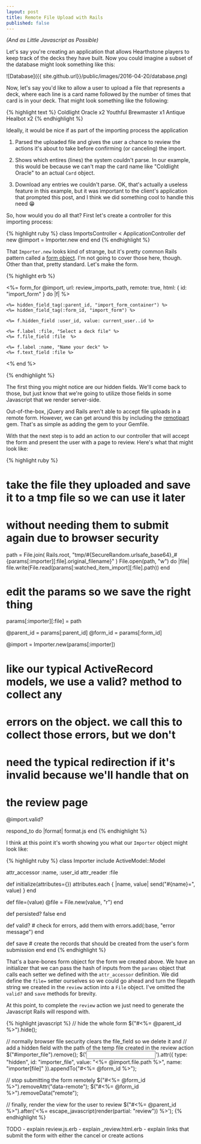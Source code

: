 ```yaml
---
layout: post
title: Remote File Upload with Rails
published: false
---
```


*(And as Little Javascript as Possible)*

Let's say you're creating an application that allows Hearthstone players to keep track of the decks they have built. Now you could imagine a subset of the database might look something like this:

![Database]({{ site.github.url}}/public/images/2016-04-20/database.png)

Now, let's say you'd like to allow a user to upload a file that represents a deck, where each line is a card name followed by the number of times that card is in your deck. That might look something like the following:

{% highlight text %}
Coldlight Oracle x2
Youthful Brewmaster x1
Antique Healbot x2
{% endhighlight %}

Ideally, it would be nice if as part of the importing process the application 

1. Parsed the uploaded file and gives the user a chance to review the actions it's about to take before confirming (or canceling) the import.

2. Shows which entires (lines) the system couldn't parse. In our example, this would be because we can't map the card name like "Coldlight Oracle" to an actual `Card` object.

3. Download any entries we couldn't parse. OK, that's actually a useless feature in this example, but it was important to the client's application that prompted this post, and I think we did something cool to handle this need 😁

So, how would you do all that? First let's create a controller for this importing process:

{% highlight ruby %}
class ImportsController < ApplicationController
  def new
    @import = Importer.new
  end
end
{% endhighlight %}

That `Importer.new` looks kind of strange, but it's pretty common Rails pattern called a [form object](https://robots.thoughtbot.com/activemodel-form-objects). I'm not going to cover those here, though. Other than that, pretty standard. Let's make the form.

{% highlight erb %}
<!-- imports/new.html.erb -->

<div id="import_form_container">
  <%= form_for @import, url: review_imports_path, remote: true,
                        html: { id: "import_form" } do |f| %>

    <%= hidden_field_tag(:parent_id, "import_form_container") %>
    <%= hidden_field_tag(:form_id, "import_form") %>

    <%= f.hidden_field :user_id, value: current_user..id %>

    <%= f.label :file, "Select a deck file" %>
    <%= f.file_field :file  %>

    <%= f.label :name, "Name your deck" %>
    <%= f.text_field :file %>
  <% end %>
</div>
{% endhighlight %}

The first thing you might notice are our hidden fields. We'll come back to those, but just know that we're going to utilize those fields in some Javascript that we render server-side.

Out-of-the-box, jQuery and Rails aren't able to accept file uploads in a remote form. However, we can get around this by including the [remotipart](https://github.com/JangoSteve/remotipart) gem. That's as simple as adding the gem to your Gemfile.

With that the next step is to add an action to our controller that will accept the form and present the user with a page to review. Here's what that might look like:

{% highlight ruby %}
# take the file they uploaded and save it to a tmp file so we can use it later
# without needing them to submit again due to browser security
path = File.join(
  Rails.root,
  "tmp/#{SecureRandom.urlsafe_base64}_#{params[:importer][:file].original_filename}"
)
File.open(path, "w") do |file| 
  file.write(File.read(params[:watched_item_import][:file].path))
end

# edit the params so we save the right thing
params[:importer][:file] = path

@parent_id = params[:parent_id]
@form_id = params[:form_id]

@import = Importer.new(params[:importer])

# like our typical ActiveRecord models, we use a valid? method to collect any
# errors on the object. we call this to collect those errors, but we don't
# need the typical redirection if it's invalid because we'll handle that on
# the review page
@import.valid?

respond_to do |format|
  format.js
end
{% endhighlight %}

I think at this point it's worth showing you what our `Importer` object might look like:

{% highlight ruby %}
class Importer
  include ActiveModel::Model

  attr_accessor :name, :user_id
  attr_reader :file

  def initialize(attributes={})
    attributes.each { |name, value| send("#{name}=", value) }
  end

  def file=(value)
    @file = File.new(value, "r")
  end

  def persisted?
    false
  end

  def valid?
    # check for errors, add them with errors.add(:base, "error message")
  end

  def save
    # create the records that should be created from the user's form submission
  end
end
{% endhighlight %}

That's a bare-bones form object for the form we created above. We have an initializer that we can pass the hash of inputs from the `params` object that calls each setter we defined with the `attr_accessor` definition. We did define the `file=` setter ourselves so we could go ahead and turn the filepath string we created in the `review` action into a `File` object. I've omitted the `valid?` and `save` methods for brevity.

At this point, to complete the `review` action we just need to generate the Javascript Rails will respond with.

{% highlight javascript %}
// hide the whole form
$("#<%= @parent_id %>").hide();

// normally browser file security clears the file_field so we delete it and
// add a hidden field with the path of the temp file created in the review action
$("#importer_file").remove();
$('<input>').attr({
    type: "hidden",
    id: "importer_file",
    value: "<%= @import.file.path %>",
    name: "importer[file]"
}).appendTo("#<%= @form_id %>");

// stop submitting the form remotely
$("#<%= @form_id %>").removeAttr("data-remote");
$("#<%= @form_id %>").removeData("remote");

// finally, render the view for the user to review
$("#<%= @parent_id %>").after('<%= escape_javascript(render(partial: "review")) %>');
{% endhighlight %}

TODO - explain review.js.erb
     - explain _review.html.erb
     - explain links that submit the form with either the cancel or create actions